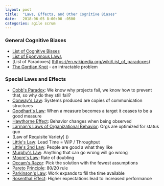 ```yaml
---
layout: post
title:  "Laws, Effects, and Other Cognitive Biases"
date:   2018-06-05 8:00:00 -0500
categories: agile scrum
---
```


### General Cognitive Biases

* [List of Cognitive Biases](https://en.wikipedia.org/wiki/List_of_cognitive_biases)
* [List of Eponymous Laws](https://en.wikipedia.org/wiki/List_of_eponymous_laws)
* [List of Paradoxes] (https://en.wikipedia.org/wiki/List_of_paradoxes)
* [The Gordian Knot](https://en.wikipedia.org/wiki/Gordian_Knot) - an intractable problem

 
### Special Laws and Effects

* [Cobb's Paradox](https://mosaicprojects.wordpress.com/2011/11/26/cobbs-paradox-is-alive-and-well/): We know why projects fail, we know how to prevent that, so why do they still fail?
* [Conway's Law](https://en.wikipedia.org/wiki/Conway%27s_law): Systems produced are copies of communication structures
* [Goodhart's Law](https://en.wikipedia.org/wiki/Goodhart%27s_law): When a measure becomes a target it ceases to be a good measure
* [Hawthorne Effect](https://en.wikipedia.org/wiki/Hawthorne_effect): Behavior changes when being observed
* [Larman's Laws of Organizational Behavior](http://www.craiglarman.com/wiki/index.php?title=Larman%27s_Laws_of_Organizational_Behavior): Orgs are optimized for status quo
* [Law of Requisite Variety] ()
* [Little's Law](https://en.wikipedia.org/wiki/Little%27s_law): Lead Time = WIP / Throughput
* [Little's 2nd Law](https://www.leanagiletraining.com/littles-second-law/littles-second-law-2/): People are good a what they like
* [Murphy's Law](https://en.wikipedia.org/wiki/Murphy%27s_law): Anything that can go wrong will go wrong
* [Moore's Law](https://en.wikipedia.org/wiki/Moore%27s_law): Rate of doubling
* [Occam's Razor](https://en.wikipedia.org/wiki/Occam%27s_razor): Pick the solution with the fewest assumptions
* [Pareto Principle](https://en.wikipedia.org/wiki/Pareto_principle): 80/20 rule
* [Parkinson's Law](https://en.wikipedia.org/wiki/Parkinson%27s_law): Work expands to fill the time available
* [Rosenthal Effect](https://en.wikipedia.org/wiki/Pygmalion_effect): Higher expectations lead to increased performance